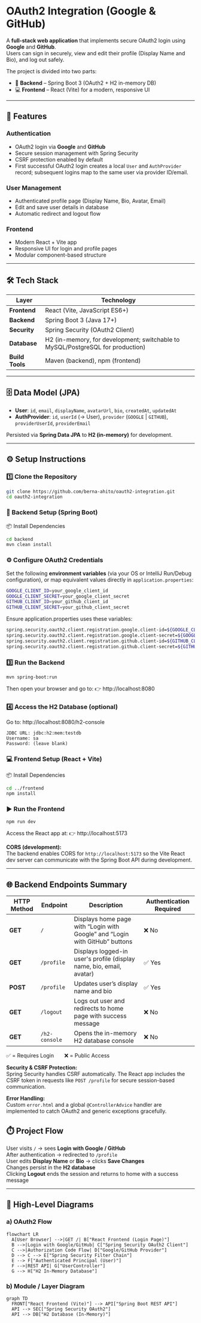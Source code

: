 # OAuth2 Integration (Google & GitHub)

A **full-stack web application** that implements secure OAuth2 login using **Google** and **GitHub**.  
Users can sign in securely, view and edit their profile (Display Name and Bio), and log out safely.  

The project is divided into two parts:
- 🧩 **Backend** – Spring Boot 3 (OAuth2 + H2 in-memory DB)
- 💻 **Frontend** – React (Vite) for a modern, responsive UI  
---
## 🚀 Features

### Authentication
- OAuth2 login via **Google** and **GitHub**
- Secure session management with Spring Security
- CSRF protection enabled by default
- First successful OAuth2 login creates a local `User` and `AuthProvider` record; subsequent logins map to the same user via provider ID/email.

### User Management
- Authenticated profile page (Display Name, Bio, Avatar, Email)
- Edit and save user details in database
- Automatic redirect and logout flow

### Frontend
- Modern React + Vite app
- Responsive UI for login and profile pages
- Modular component-based structure

---

## 🛠️ Tech Stack

| Layer | Technology |
|-------|-------------|
| **Frontend** | React (Vite, JavaScript ES6+) |
| **Backend** | Spring Boot 3 (Java 17+) |
| **Security** | Spring Security (OAuth2 Client) |
| **Database** | H2 (in-memory, for development; switchable to MySQL/PostgreSQL for production) |
| **Build Tools** | Maven (backend), npm (frontend) |

---

## 🗄️ Data Model (JPA)

- **User**: `id`, `email`, `displayName`, `avatarUrl`, `bio`, `createdAt`, `updatedAt`  
- **AuthProvider**: `id`, `userId` (→ User), `provider` (`GOOGLE` | `GITHUB`), `providerUserId`, `providerEmail`

Persisted via **Spring Data JPA** to **H2 (in-memory)** for development.

---

## ⚙️ Setup Instructions

### 1️⃣ Clone the Repository
```bash
git clone https://github.com/berna-ahito/oauth2-integration.git
cd oauth2-integration
```

### 🧩 Backend Setup (Spring Boot)
📦 Install Dependencies
```bash
cd backend
mvn clean install
```

### ⚙️ Configure OAuth2 Credentials
Set the following **environment variables** (via your OS or IntelliJ Run/Debug configuration), or map equivalent values directly in `application.properties`:
```bash
GOOGLE_CLIENT_ID=your_google_client_id
GOOGLE_CLIENT_SECRET=your_google_client_secret
GITHUB_CLIENT_ID=your_github_client_id
GITHUB_CLIENT_SECRET=your_github_client_secret
```
Ensure application.properties uses these variables:
```bash
spring.security.oauth2.client.registration.google.client-id=${GOOGLE_CLIENT_ID}
spring.security.oauth2.client.registration.google.client-secret=${GOOGLE_CLIENT_SECRET}
spring.security.oauth2.client.registration.github.client-id=${GITHUB_CLIENT_ID}
spring.security.oauth2.client.registration.github.client-secret=${GITHUB_CLIENT_SECRET}
```

### 3️⃣ Run the Backend
```
mvn spring-boot:run
```

Then open your browser and go to:
👉 http://localhost:8080

### 4️⃣ Access the H2 Database (optional)

Go to: http://localhost:8080/h2-console
```
JDBC URL: jdbc:h2:mem:testdb
Username: sa
Password: (leave blank)
```

### 💻 Frontend Setup (React + Vite)
📦 Install Dependencies
```bash
cd ../frontend
npm install
```
### ▶️ Run the Frontend
```bash
npm run dev
```
Access the React app at:
👉 http://localhost:5173

**CORS (development):**  
The backend enables CORS for `http://localhost:5173` so the Vite React dev server can communicate with the Spring Boot API during development.

---
## 🌐 Backend Endpoints Summary

| HTTP Method | Endpoint | Description | Authentication Required |
|--------------|-----------|--------------|--------------------------|
| **GET** | `/` | Displays home page with “Login with Google” and “Login with GitHub” buttons | ❌ No |
| **GET** | `/profile` | Displays logged-in user's profile (display name, bio, email, avatar) | ✅ Yes |
| **POST** | `/profile` | Updates user’s display name and bio | ✅ Yes |
| **GET** | `/logout` | Logs out user and redirects to home page with success message | ❌ No |
| **GET** | `/h2-console` | Opens the in-memory H2 database console | ❌ No |

✅ = Requires Login  ❌ = Public Access

**Security & CSRF Protection:**  
Spring Security handles CSRF automatically. The React app includes the CSRF token in requests like `POST /profile` for secure session-based communication.

**Error Handling:**  
Custom `error.html` and a global `@ControllerAdvice` handler are implemented to catch OAuth2 and generic exceptions gracefully.

## ⏱️ Project Flow
User visits `/` → sees **Login with Google / GitHub**  
After authentication → redirected to `/profile`  
User edits **Display Name** or **Bio** → clicks **Save Changes**  
Changes persist in the **H2 database**  
Clicking **Logout** ends the session and returns to home with a success message  

---

## 🧩 High-Level Diagrams

### a) OAuth2 Flow
```mermaid
flowchart LR
  A[User Browser] -->|GET /| B["React Frontend (Login Page)"]
  B -->|Login with Google/GitHub| C["Spring Security OAuth2 Client"]
  C -->|Authorization Code Flow| D["Google/GitHub Provider"]
  D --> C --> E["Spring Security Filter Chain"]
  E --> F["Authenticated Principal (User)"]
  F -->|REST API| G["UserController"]
  G --> H["H2 In-Memory Database"]
```
### b) Module / Layer Diagram
```mermaid
graph TD
  FRONT["React Frontend (Vite)"] --> API["Spring Boot REST API"]
  API --> SEC["Spring Security OAuth2"]
  API --> DB["H2 Database (In-Memory)"]
```
